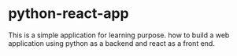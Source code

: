 # python-react-app
This is a simple application for learning purpose. how to build a web application using python as a backend and react as a front end.
